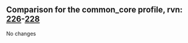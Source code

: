 ## Comparison for the common_core profile, rvn: [226](https://github.com/PRO100KatYT/FortniteProfileRevisions/tree/main/profiles/common_core/226%20common_core.json)-[228](https://github.com/PRO100KatYT/FortniteProfileRevisions/tree/main/profiles/common_core/228%20common_core.json)

No changes
